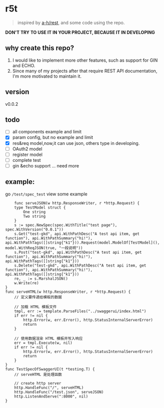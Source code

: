 # r5t

> inspired by [a-h/rest](https://github.com/a-h/rest), and some code using the repo.

**DON'T TRY TO USE IT IN YOUR PROJECT, BECAUSE IT IN DEVELOPING**

## why create this repo?
1. I would like to implement more other features, such as support for GIN and ECHO.
2. Since many of my projects after that require REST API documentation, I'm more motivated to maintain it.
## version
v0.0.2
## todo
- [ ] all components example and limit
- [x] param config, but no example and limit
- [x] res&req model,now,it can use json, others type in developing.
- [ ] OAuth2 model
- [ ] register model
- [ ] complete test
- [ ] gin &echo support
... need more

## example:
go `/test/spec_test` view some example
```golang
	func serveJSON(w http.ResponseWriter, r *http.Request) {
	type TestModel struct {
		One string
		Two string
	}
	s := spec.NewSpec(spec.WithTitle("test page"), spec.WithVersion("0.0.1"))
	s.Get("test-gkd", api.WithPathDesc("A test api item, get function"), api.WithPathSummary("hi!"), api.WithPathTags([]string{"k1"})).Request(model.ModelOf[TestModel](), model.WithReqJSON(true, "一段说明"))
	s.Post("test-gkd", api.WithPathDesc("A test api item, get function"), api.WithPathSummary("hi!"), api.WithPathTags([]string{"k1"}))
	s.Delete("test-gkd", api.WithPathDesc("A test api item, get function"), api.WithPathSummary("hi!"), api.WithPathTags([]string{"k1"}))
	re, _ := s.MarshalJSON()
	w.Write(re)
}
func serveHTML(w http.ResponseWriter, r *http.Request) {
	// 定义要传递给模板的数据

	// 加载 HTML 模板文件
	tmpl, err := template.ParseFiles("../swaggerui/index.html")
	if err != nil {
		http.Error(w, err.Error(), http.StatusInternalServerError)
		return
	}

	// 使用数据渲染 HTML 模板并写入响应
	err = tmpl.Execute(w, nil)
	if err != nil {
		http.Error(w, err.Error(), http.StatusInternalServerError)
		return
	}
}
func TestSpecOfSwaggerUI(t *testing.T) {
	// serveHTML 是处理函数

	// create http server
	http.HandleFunc("/", serveHTML)
	http.HandleFunc("/test.json", serveJSON)
	http.ListenAndServe(":8000", nil)
}
```